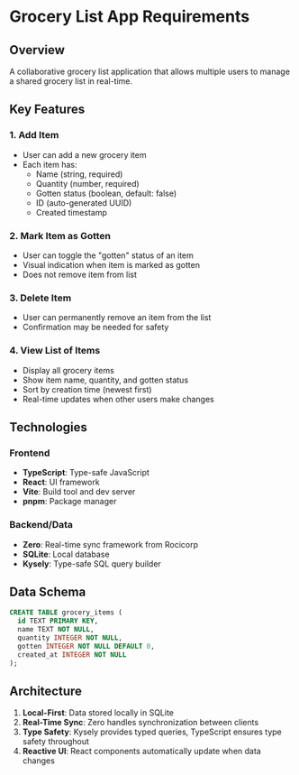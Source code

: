 # Grocery List App Requirements

## Overview
A collaborative grocery list application that allows multiple users to manage a shared grocery list in real-time.

## Key Features

### 1. Add Item
- User can add a new grocery item
- Each item has:
  - Name (string, required)
  - Quantity (number, required)
  - Gotten status (boolean, default: false)
  - ID (auto-generated UUID)
  - Created timestamp

### 2. Mark Item as Gotten
- User can toggle the "gotten" status of an item
- Visual indication when item is marked as gotten
- Does not remove item from list

### 3. Delete Item
- User can permanently remove an item from the list
- Confirmation may be needed for safety

### 4. View List of Items
- Display all grocery items
- Show item name, quantity, and gotten status
- Sort by creation time (newest first)
- Real-time updates when other users make changes

## Technologies

### Frontend
- **TypeScript**: Type-safe JavaScript
- **React**: UI framework
- **Vite**: Build tool and dev server
- **pnpm**: Package manager

### Backend/Data
- **Zero**: Real-time sync framework from Rocicorp
- **SQLite**: Local database
- **Kysely**: Type-safe SQL query builder

## Data Schema

```sql
CREATE TABLE grocery_items (
  id TEXT PRIMARY KEY,
  name TEXT NOT NULL,
  quantity INTEGER NOT NULL,
  gotten INTEGER NOT NULL DEFAULT 0,
  created_at INTEGER NOT NULL
);
```

## Architecture

1. **Local-First**: Data stored locally in SQLite
2. **Real-Time Sync**: Zero handles synchronization between clients
3. **Type Safety**: Kysely provides typed queries, TypeScript ensures type safety throughout
4. **Reactive UI**: React components automatically update when data changes
